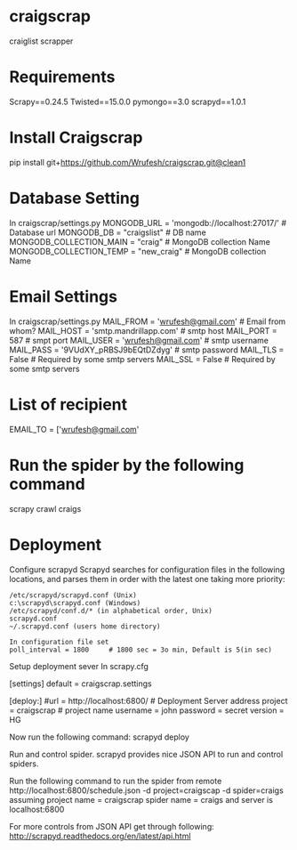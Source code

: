 # craigscrap
craiglist scrapper

# Requirements
Scrapy==0.24.5
Twisted==15.0.0
pymongo==3.0
scrapyd==1.0.1

# Install Craigscrap
pip install git+https://github.com/Wrufesh/craigscrap.git@clean1

# Database Setting
In craigscrap/settings.py
MONGODB_URL = 'mongodb://localhost:27017/'      # Database url
MONGODB_DB = "craigslist"                       # DB name
MONGODB_COLLECTION_MAIN = "craig"               # MongoDB collection Name
MONGODB_COLLECTION_TEMP = "new_craig"           # MongoDB collection Name

# Email Settings
In craigscrap/settings.py
MAIL_FROM = 'wrufesh@gmail.com'                 # Email from whom?
MAIL_HOST = 'smtp.mandrillapp.com'              # smtp host
MAIL_PORT = 587                                 # smpt port 
MAIL_USER = 'wrufesh@gmail.com'                 # smtp username
MAIL_PASS = '9VUdXY_pRBSJ9bEQtDZdyg'            # smtp password
MAIL_TLS = False                                # Required by some smtp servers
MAIL_SSL = False                                # Required by some smtp servers
# List of recipient
EMAIL_TO = ['wrufesh@gmail.com'

# Run the spider by the following command
scrapy crawl craigs

# Deployment
Configure scrapyd
  Scrapyd searches for configuration files in the following locations, and parses them in order with the latest one taking more priority:

    /etc/scrapyd/scrapyd.conf (Unix)
    c:\scrapyd\scrapyd.conf (Windows)
    /etc/scrapyd/conf.d/* (in alphabetical order, Unix)
    scrapyd.conf
    ~/.scrapyd.conf (users home directory)
    
    In configuration file set  
    poll_interval = 1800     # 1800 sec = 3o min, Default is 5(in sec)


Setup deployment sever
  In scrapy.cfg
  
  [settings]
  default = craigscrap.settings

  [deploy:<somename>]
  #url = http://localhost:6800/     # Deployment Server address
  project = craigscrap              # project name
  username = john
  password = secret
  version = HG
  
  Now run the following command:
  scrapyd deploy <somename>
  
Run and control spider.
  scrapyd provides nice JSON API to run and control spiders.
  
Run the following command to run the spider from remote
http://localhost:6800/schedule.json -d project=craigscap -d spider=craigs
assuming
project name = craigscrap
spider name = craigs
and server is localhost:6800

For more controls from JSON API get through following:
http://scrapyd.readthedocs.org/en/latest/api.html






